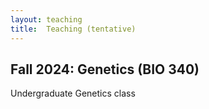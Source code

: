 ```yaml
---
layout: teaching
title:  Teaching (tentative)
---
```





## Fall 2024: Genetics (BIO 340)
Undergraduate Genetics class
